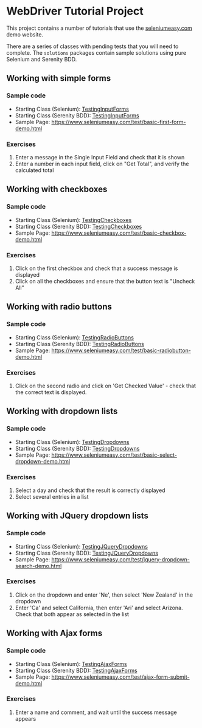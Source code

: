 # WebDriver Tutorial Project

This project contains a number of tutorials that use the [seleniumeasy.com](https://www.seleniumeasy.com/test/) demo website.

There are a series of classes with pending tests that you will need to complete. 
The `solutions` packages contain sample solutions using pure Selenium and Serenity BDD.

## Working with simple forms 

### Sample code
* Starting Class (Selenium): [TestingInputForms](src/test/java/serenitylabs/tutorials/seleniumeasy/selenium/forms/TestingInputForms.java)
* Starting Class (Serenity BDD): [TestingInputForms](src/test/java/serenitylabs/tutorials/seleniumeasy/serenity/forms/TestingInputForms.java)
* Sample Page: https://www.seleniumeasy.com/test/basic-first-form-demo.html

### Exercises
1) Enter a message in the Single Input Field and check that it is shown
2) Enter a number in each input field, click on "Get Total", and verify the calculated total

## Working with checkboxes 

### Sample code
* Starting Class (Selenium): [TestingCheckboxes](src/test/java/serenitylabs/tutorials/seleniumeasy/selenium/forms/TestingCheckboxes.java)
* Starting Class (Serenity BDD): [TestingCheckboxes](src/test/java/serenitylabs/tutorials/seleniumeasy/serenity/forms/TestingCheckboxes.java)
* Sample Page: https://www.seleniumeasy.com/test/basic-checkbox-demo.html

### Exercises
1) Click on the first checkbox and check that a success message is displayed
2) Click on all the checkboxes and ensure that the button text is "Uncheck All"

## Working with radio buttons

### Sample code
* Starting Class (Selenium): [TestingRadioButtons](src/test/java/serenitylabs/tutorials/seleniumeasy/selenium/forms/TestingRadioButtons.java)
* Starting Class (Serenity BDD): [TestingRadioButtons](src/test/java/serenitylabs/tutorials/seleniumeasy/serenity/forms/TestingRadioButtons.java)
* Sample Page: https://www.seleniumeasy.com/test/basic-radiobutton-demo.html

### Exercises
1) Click on the second radio and click on 'Get Checked Value' - check that the correct text is displayed.

## Working with dropdown lists

### Sample code
* Starting Class (Selenium): [TestingDropdowns](src/test/java/serenitylabs/tutorials/seleniumeasy/selenium/forms/TestingDropdowns.java)
* Starting Class (Serenity BDD): [TestingDropdowns](src/test/java/serenitylabs/tutorials/seleniumeasy/serenity/forms/TestingDropdowns.java)
* Sample Page: https://www.seleniumeasy.com/test/basic-select-dropdown-demo.html

### Exercises
1) Select a day and check that the result is correctly displayed
2) Select several entries in a list

## Working with JQuery dropdown lists

### Sample code
* Starting Class (Selenium): [TestingJQueryDropdowns](src/test/java/serenitylabs/tutorials/seleniumeasy/selenium/forms/TestingJQueryDropdowns.java)
* Starting Class (Serenity BDD): [TestingJQueryDropdowns](src/test/java/serenitylabs/tutorials/seleniumeasy/serenity/forms/TestingJQueryDropdowns.java)
* Sample Page: https://www.seleniumeasy.com/test/jquery-dropdown-search-demo.html

### Exercises
1) Click on the dropdown and enter 'Ne', then select 'New Zealand' in the dropdown
2) Enter 'Ca' and select California, then enter 'Ari' and select Arizona. Check that both appear as selected in the list


## Working with Ajax forms

### Sample code
* Starting Class (Selenium): [TestingAjaxForms](src/test/java/serenitylabs/tutorials/seleniumeasy/selenium/forms/TestingAjaxForms.java)
* Starting Class (Serenity BDD): [TestingAjaxForms](src/test/java/serenitylabs/tutorials/seleniumeasy/serenity/forms/TestingAjaxForms.java)
* Sample Page: https://www.seleniumeasy.com/test/ajax-form-submit-demo.html

### Exercises
1)  Enter a name and comment, and wait until the success message appears










